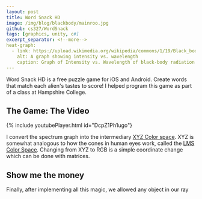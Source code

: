 ```yaml
---
layout: post
title: Word Snack HD
image: /img/blog/blackbody/mainroo.jpg
github: cs327/WordSnack
tags: [graphics, unity, c#]
excerpt_separator: <!--more-->
heat-graph:
  - link: https://upload.wikimedia.org/wikipedia/commons/1/19/Black_body.svg
    alt: A graph showing intensity vs. wavelength
    caption: Graph of Intensity vs. Wavelength of black-body radiation
---
```

Word Snack HD is a free puzzle game for iOS and Android. Create words that match each alien's tastes to score! I helped program this game as part of a class at Hampshire College.

<!--more-->
## The Game: The Video
{% include youtubePlayer.html id="DcpZ1Ph1ugo"}

I convert the spectrum graph into the intermediary
<a href="https://www.youtube.com/watch?v=x0-qoXOCOow">XYZ Color space</a>.
XYZ is somewhat analogous to how the cones in human eyes work, called the
<a href="https://en.wikipedia.org/wiki/LMS_color_space">LMS Color Space</a>.
Changing from XYZ to RGB is a simple coordinate change which can be done with matrices.

## Show me the money
Finally, after implementing all this magic, we allowed any object in our ray

